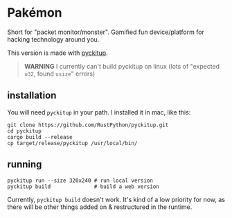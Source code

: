 # Pakémon

Short for "packet monitor/monster". Gamified fun device/platform for hacking technology around you.

This version is made with [pyckitup](https://github.com/RustPython/pyckitup).

> **WARNING** I currently can't build pyckitup on linux (lots of "expected `u32`, found `usize`" errors)

## installation

You will need `pyckitup` in your path. I installed it in mac, like this:

```
git clone https://github.com/RustPython/pyckitup.git
cd pyckitup
cargo build --release
cp target/release/pyckitup /usr/local/bin/
```

## running

```
pyckitup run --size 320x240 # run local version
pyckitup build              # build a web version
```

Currently, `pyckitup build` doesn't work. It's kind of a low priority for now, as there will be other things added on & restructured in the runtime.

